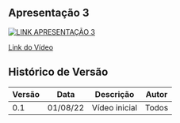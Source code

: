## Apresentação 3


[![LINK APRESENTAÇÃO 3](https://img.youtube.com/vi/93-IA5cxiYA/0.jpg)](https://www.youtube.com/watch?v=93-IA5cxiYA)

[Link do Vídeo](https://www.youtube.com/watch?v=93-IA5cxiYA)

## Histórico de Versão

| Versão | Data | Descrição | Autor |
|--------|------|-----------|-------|
| 0.1 | 01/08/22 | Vídeo inicial | Todos |
